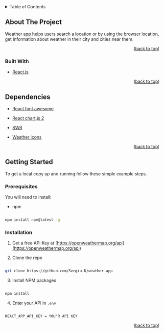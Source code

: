 <!-- TABLE OF CONTENTS -->

<details>

<summary>Table of Contents</summary>

<ol>

<a  href="#about-the-project">About The Project</a>

<ul>

<li><a  href="#built-with">Built With</a></li>
<li><a  href="#dependencies">Dependencies</a></li>
</ul>

<a  href="#getting-started">Getting Started</a>

<ul>

<li><a  href="#prerequisites">Prerequisites</a></li>

<li><a  href="#installation">Installation</a></li>

</ul>

</li>

<li><a  href="#usage">Usage</a></li>

</ol>

</details>

<!-- ABOUT THE PROJECT -->

## About The Project

Weather app helps users search a location or by using the browser location, get information about weather in their city and cities near them.

<p  align="right">(<a  href="#top">back to top</a>)</p>

### Built With

- [React.js](https://reactjs.org/)

<p  align="right">(<a  href="#top">back to top</a>)</p>

<!-- DEPENDENCIES -->

## Dependencies

- [React font awesome](https://fontawesome.com/v5.15/how-to-use/on-the-web/using-with/react)

- [React chart.js 2](https://react-chartjs-2.netlify.app/)

- [SWR](https://swr.vercel.app/docs/getting-started)

- [Weather icons](https://erikflowers.github.io/weather-icons/)

<!-- GETTING STARTED -->

<p  align="right">(<a  href="#top">back to top</a>)</p>

## Getting Started

To get a local copy up and running follow these simple example steps.

### Prerequisites

You will need to install:

- npm

```sh

npm install npm@latest -g

```

### Installation

1. Get a free API Key at [https://openweathermap.org/api](https://openweathermap.org/api)

2. Clone the repo

```sh

git clone https://github.com/Sergiu-D/weather-app

```

3. Install NPM packages

```sh

npm install

```

4. Enter your API in `.env`

```.env

REACT_APP_API_KEY = YOU'R API KEY

```

<p  align="right">(<a  href="#top">back to top</a>)</p>
